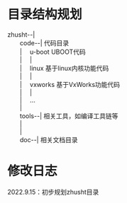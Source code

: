 # 目录结构规划
zhusht--|<br>
&emsp;&emsp;code--|                   代码目录<br>
&emsp;&emsp;|&emsp;&nbsp;u-boot              UBOOT代码<br>
&emsp;&emsp;|&emsp;&nbsp;|<br>
&emsp;&emsp;|&emsp;&nbsp;linux               基于linux内核功能代码<br>
&emsp;&emsp;|&emsp;&nbsp;|<br>
&emsp;&emsp;|&emsp;&nbsp;vxworks             基于VxWorks功能代码<br>
&emsp;&emsp;|&emsp;&nbsp;|<br>
&emsp;&emsp;|&emsp;&nbsp;...<br>
&emsp;&emsp;|<br>
&emsp;&emsp;tools--|                  相关工具，如编译工具链等<br>
&emsp;&emsp;|<br>
&emsp;&emsp;|<br>
&emsp;&emsp;doc--|                    相关文档目录<br>

# 修改日志
2022.9.15：初步规划zhusht目录<br>
